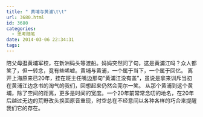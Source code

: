 ```yaml
---
title: " 黄埔与黄浦\t\t"
url: 3680.html
id: 3680
categories:
  - 思考随笔
date: 2014-03-06 22:34:31
tags:
---
```


陪父母逛黄埔军校，在新洲码头等渡船。妈妈突然问了句，这是黄浦江吗？众人都笑了，但一转念，竟有些唏嘘。黄埔与黄浦，一个属于当下，一个属于回忆。 离开上海原来已20年，挂在班主任嘴边那句“黄浦江没有盖”，虽说是拿来训斥当初在黄浦江边念书的淘气的我们，回想起来仍然会莞尔一笑。 从那个黄浦到这个黄埔，除了空间的距离，更多是时间的宽度。一个20年前常常念叨的地名，在20年后越过无边的荒野改头换面原音重现，时空总在不经意间以各种各样的巧合来提醒我们它的存在。